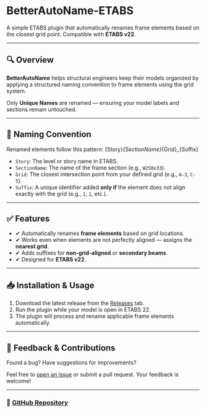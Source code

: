 # BetterAutoName-ETABS

A simple ETABS plugin that automatically renames frame elements based on the closest grid point. Compatible with **ETABS v22**.

---

## 🔍 Overview

**BetterAutoName** helps structural engineers keep their models organized by applying a structured naming convention to frame elements using the grid system.

Only **Unique Names** are renamed — ensuring your model labels and sections remain untouched.

---

## 🧩 Naming Convention

Renamed elements follow this pattern:
{Story}_{SectionName}_{Grid}_{Suffix}


- `Story`: The level or story name in ETABS.
- `SectionName`: The name of the frame section (e.g., `W250x33`).
- `Grid`: The closest intersection point from your defined grid (e.g., `A-3`, `C-5`).
- `Suffix`: A unique identifier added **only if** the element does not align exactly with the grid (e.g., `1`, `2`, etc.).

---

## ✅ Features

- ✔ Automatically renames **frame elements** based on grid locations.
- ✔ Works even when elements are not perfectly aligned — assigns the **nearest grid**.
- ✔ Adds suffixes for **non-grid-aligned** or **secondary beams**.
- ✔ Designed for **ETABS v22**.

---

## 📥 Installation & Usage

1. Download the latest release from the [Releases](https://github.com/RidhoRF/BetterAutoName/releases) tab.
2. Run the plugin while your model is open in ETABS 22.
3. The plugin will process and rename applicable frame elements automatically.

---

## 💬 Feedback & Contributions

Found a bug? Have suggestions for improvements?

Feel free to [open an issue](https://github.com/RidhoRF/BetterAutoName/issues) or submit a pull request. Your feedback is welcome!

---

### 🔗 [GitHub Repository](https://github.com/RidhoRF/BetterAutoName)
